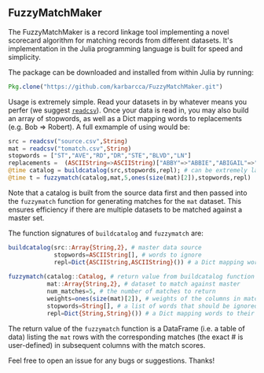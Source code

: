 FuzzyMatchMaker
--------------

The FuzzyMatchMaker is a record linkage tool implementing a novel scorecard algorithm for matching records from different datasets. It's implementation in the Julia programming language is built for speed and simplicity.

The package can be downloaded and installed from within Julia by running:
```julia
Pkg.clone("https://github.com/karbarcca/FuzzyMatchMaker.git")
```


Usage is extremely simple. Read your datasets in by whatever means you perfer (we suggest [`readcsv`](http://docs.julialang.org/en/latest/stdlib/base/#Base.readcsv)). Once your data is read in, you may also build an array of stopwords, as well as a Dict mapping words to replacements (e.g. Bob => Robert). A full exmample of using would be:
```julia
src = readcsv("source.csv",String)
mat = readcsv("tomatch.csv",String)
stopwords = ["ST","AVE","RD","DR","STE","BLVD","LN"]
replacements =  (ASCIIString=>ASCIIString)["ABBY"=>"ABBIE","ABIGAIL"=>"ABBIE",...
@time catalog = buildcatalog(src,stopwords,repl); # can be extremely large, recommend suppressing output
@time t = fuzzymatch(catalog,mat,5,ones(size(mat)[2]),stopwords,repl)
```
Note that a catalog is built from the source data first and then passed into the `fuzzymatch` function for generating matches for the `mat` dataset. This ensures efficiency if there are multiple datasets to be matched against a master set.

The function signatures of `buildcatalog` and `fuzzymatch` are:
```julia
buildcatalog(src::Array{String,2}, # master data source
             stopwords=ASCIIString[], # words to ignore
             repl=Dict{ASCIIString,ASCIIString}()) # a Dict mapping words to their replacements in processing
             
fuzzymatch(catalog::Catalog, # return value from buildcatalog function
           mat::Array{String,2}, # dataset to match against master
           num_matches=5, # the number of matches to return
           weights=ones(size(mat)[2]), # weights of the columns in matching
           stopwords=String[], # a list of words that should be ignored
           repl=Dict{String,String}()) # a Dict mapping words to their replacements in processing
```
The return value of the `fuzzymatch` function is a DataFrame (i.e. a table of data) listing the `mat` rows with the corresponding matches (the exact # is user-defined) in subsequent columns with the match scores.

Feel free to open an issue for any bugs or suggestions. Thanks!

